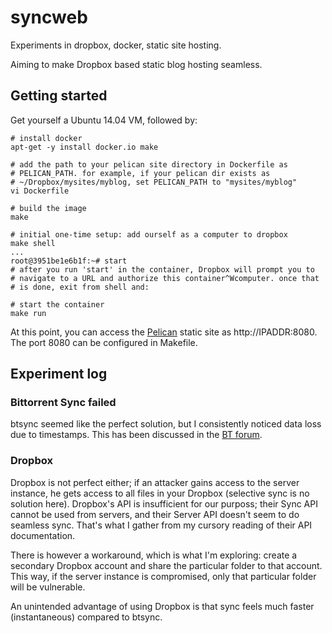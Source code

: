 # syncweb

Experiments in dropbox, docker, static site hosting.

Aiming to make Dropbox based static blog hosting seamless.

## Getting started

Get yourself a Ubuntu 14.04 VM, followed by:

```
# install docker
apt-get -y install docker.io make

# add the path to your pelican site directory in Dockerfile as
# PELICAN_PATH. for example, if your pelican dir exists as
# ~/Dropbox/mysites/myblog, set PELICAN_PATH to "mysites/myblog"
vi Dockerfile

# build the image
make

# initial one-time setup: add ourself as a computer to dropbox
make shell
...
root@3951be1e6b1f:~# start
# after you run 'start' in the container, Dropbox will prompt you to
# navigate to a URL and authorize this container^Wcomputer. once that
# is done, exit from shell and:

# start the container
make run

```

At this point, you can access the [Pelican](http://blog.getpelican.com/) static site as http://IPADDR:8080. The port 8080 can be configured in Makefile.

## Experiment log

### Bittorrent Sync failed

btsync seemed like the perfect solution, but I consistently noticed data loss due to timestamps. This has been discussed in the [BT forum](http://forum.bittorrent.com/topic/20104-reproducible-data-loss-same-as-old-file-overwriting-new-files/).

### Dropbox

Dropbox is not perfect either; if an attacker gains access to the server instance, he gets access to all files in your Dropbox (selective sync is no solution here). Dropbox's API is insufficient for our purposs; their Sync API cannot be used from servers, and their Server API doesn't seem to do seamless sync. That's what I gather from my cursory reading of their API documentation.

There is however a workaround, which is what I'm exploring: create a secondary Dropbox account and share the particular folder to that account. This way, if the server instance is compromised, only that particular folder will be vulnerable.

An unintended advantage of using Dropbox is that sync feels much faster (instantaneous) compared to btsync.

